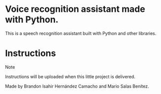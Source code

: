 # Voice recognition assistant made with Python.

This is a speech recognition assistant built with Python and other libraries.

# Instructions
> [!NOTE]
> Instructions will be uploaded when this little project is delivered.

Made by Brandon Isahir Hernández Camacho and Mario Salas Benítez.

